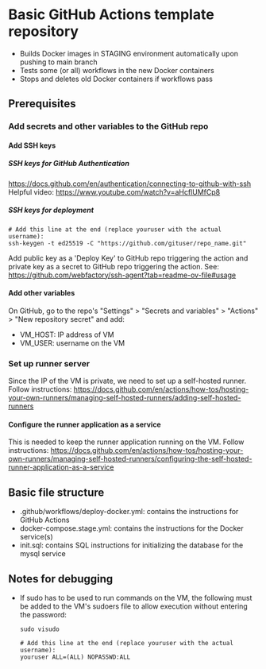 # Basic GitHub Actions template repository
- Builds Docker images in STAGING environment automatically upon pushing to main branch
- Tests some (or all) workflows in the new Docker containers
- Stops and deletes old Docker containers if workflows pass

## Prerequisites

### Add secrets and other variables to the GitHub repo

#### Add SSH keys
##### SSH keys for GitHub Authentication
https://docs.github.com/en/authentication/connecting-to-github-with-ssh
Helpful video: https://www.youtube.com/watch?v=aHcflUMfCp8
##### SSH keys for deployment
~~~
# Add this line at the end (replace youruser with the actual username):
ssh-keygen -t ed25519 -C "https://github.com/gituser/repo_name.git"
~~~
Add public key as a 'Deploy Key' to GitHub repo triggering the action and private key as a secret to GitHub repo triggering the action.
See: https://github.com/webfactory/ssh-agent?tab=readme-ov-file#usage
#### Add other variables
On GitHub, go to the repo's "Settings" > "Secrets and variables" > "Actions" > "New repository secret" and add:
- VM_HOST: IP address of VM
- VM_USER: username on the VM


### Set up runner server
Since the IP of the VM is private, we need to set up a self-hosted runner.
Follow instructions: https://docs.github.com/en/actions/how-tos/hosting-your-own-runners/managing-self-hosted-runners/adding-self-hosted-runners
#### Configure the runner application as a service
This is needed to keep the runner application running on the VM.
Follow instructions: https://docs.github.com/en/actions/how-tos/hosting-your-own-runners/managing-self-hosted-runners/configuring-the-self-hosted-runner-application-as-a-service

## Basic file structure
- .github/workflows/deploy-docker.yml: contains the instructions for GitHub Actions
- docker-compose.stage.yml: contains the instructions for the Docker service(s)
- init.sql: contains SQL instructions for initializing the database for the mysql service 

## Notes for debugging
- If sudo has to be used to run commands on the VM, the following must be added to the VM's sudoers file to allow execution without entering the password:
    ~~~
    sudo visudo
    ~~~
    ~~~
    # Add this line at the end (replace youruser with the actual username):
    youruser ALL=(ALL) NOPASSWD:ALL
    ~~~